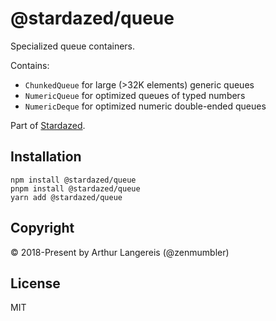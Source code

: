 @stardazed/queue
================
Specialized queue containers.

Contains:

* `ChunkedQueue` for large (>32K elements) generic queues
* `NumericQueue` for optimized queues of typed numbers
* `NumericDeque` for optimized numeric double-ended queues

Part of [Stardazed](https://github.com/stardazed/stardazed).

Installation
------------
```
npm install @stardazed/queue
pnpm install @stardazed/queue
yarn add @stardazed/queue
```

Copyright
---------
© 2018-Present by Arthur Langereis (@zenmumbler)

License
-------
MIT
